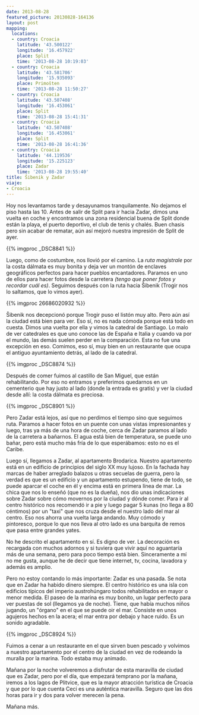 ```yaml
---
date: 2013-08-28
featured_picture: 20130828-164136
layout: post
mapping:
  locations:
  - country: Croacia
    latitude: '43.500122'
    longitude: '16.457922'
    place: Split
    time: '2013-08-28 10:19:03'
  - country: Croacia
    latitude: '43.581706'
    longitude: '15.935093'
    place: Primošten
    time: '2013-08-28 11:50:27'
  - country: Croacia
    latitude: '43.507408'
    longitude: '16.453061'
    place: Split
    time: '2013-08-28 15:41:31'
  - country: Croacia
    latitude: '43.507408'
    longitude: '16.453061'
    place: Split
    time: '2013-08-28 16:41:36'
  - country: Croacia
    latitude: '44.119536'
    longitude: '15.225123'
    place: Zadar
    time: '2013-08-28 19:55:40'
title: Šibenik y Zadar
viaje:
- Croacia
---
```


Hoy nos levantamos tarde y desayunamos tranquilamente. No dejamos el piso hasta las 10. Antes de salir de Split para ir hacia Zadar, dimos una vuelta en coche y encontramos una zona residencial buena de Split donde están la playa, el puerto deportivo, el club de tenis y chalés. Buen chasis pero sin acabar de rematar, aún así mejoró nuestra impresión de Split de ayer.

{{% imgproc _DSC8841 %}}

Luego, como de costumbre, nos llovió por el camino. La <em>ruta magistrale</em> por la costa dálmata es muy bonita y deja ver un montón de enclaves geográficos perfectos para hacer pueblos encantadores. Paramos en uno de ellos para hacer fotos desde la carretera <em>(tengo que poner fotos y recordar cuál es)</em>. Seguimos después con la ruta hacia Šibenik (Trogir nos lo saltamos, que lo vimos ayer).

{{% imgproc 26686020932 %}}

Šibenik nos decepcionó porque Trogir puso el listón muy alto. Pero aún así la ciudad está bien para ver. Eso sí, no es nada cómoda porque está todo en cuesta. Dimos una vuelta por ella y vimos la catedral de Santiago. Lo malo de ver catedrales es que uno conoce las de España e Italia y cuando va por el mundo, las demás suelen perder en la comparación. Esta no fue una excepción en eso. Comimos, eso sí, muy bien en un restaurante que ocupa el antiguo ayuntamiento detrás, al lado de la catedral.

{{% imgproc _DSC8874 %}}

Después de comer fuimos al castillo de San Miguel, que están rehabilitando. Por eso no entramos y preferimos quedarnos en un cementerio que hay justo al lado (donde la entrada es gratis) y ver la ciudad desde allí: la costa dálmata es preciosa.

{{% imgproc _DSC8901 %}}

Pero Zadar está lejos, así que no perdimos el tiempo sino que seguimos ruta. Paramos a hacer fotos en un puente con unas vistas impresionantes y luego, tras ya más de una hora de coche, cerca de Zadar paramos al lado de la carretera a bañarnos. El agua está bien de temperatura, se puede uno bañar, pero está mucho más fría de lo que esperábamos: esto no es el Caribe.

Luego sí, llegamos a Zadar, al apartamento Brodarica. Nuestro apartamento está en un edificio de principios del siglo XX muy lujoso. En la fachada hay marcas de haber arreglado balazos u otras secuelas de guerra, pero la verdad es que es un edificio y un apartamento estupendo, tiene de todo, se puede aparcar el coche en él y encima está en primera línea de mar. La chica que nos lo enseñó (que no es la dueña), nos dio unas indicaciones sobre Zadar sobre cómo movernos por la ciudad y dónde comer. Para ir al centro histórico nos recomendó ir a pie y luego pagar 5 kunas (no llega a 80 céntimos) por un "taxi" que nos cruza desde el nuestro lado del mar al centro. Eso nos ahorra una vuelta larga andando. Muy cómodo y pintoresco, porque lo que nos lleva al otro lado es una barquita de remos que pasa entre grandes yates.

No he descrito el apartamento en sí. Es digno de ver. La decoración es recargada con muchos adornos y si tuviera que vivir aquí no aguantaría más de una semana, pero para poco tiempo está bien. Sinceramente a mí no me gusta, aunque he de decir que tiene internet, tv, cocina, lavadora y además es amplio.

Pero no estoy contando lo más importante: Zadar es una pasada. Se nota que en Zadar ha habido dinero siempre. El centro histórico es una isla con edificios típicos del imperio austrohúngaro todos rehabilitados en mayor o menor medida. El paseo de la marina es muy bonito, un lugar perfecto para ver puestas de sol (llegamos ya de noche). Tiene, que había muchos niños jugando, un "órgano" en el que se puede oir el mar. Consiste en unos agujeros hechos en la acera; el mar entra por debajo y hace ruido. Es un sonido agradable.

{{% imgproc _DSC8924 %}}

Fuimos a cenar a un restaurante en el que sirven buen pescado y volvimos a nuestro apartamento por el centro de la ciudad en vez de rodeando la muralla por la marina. Todo estaba muy animado.

Mañana por la noche volveremos a disfrutar de esta maravilla de ciudad que es Zadar, pero por el día, que empezará temprano por la mañana, iremos a los lagos de Plitvice, que es la mayor atracción turística de Croacia y que por lo que cuenta Ceci es una auténtica maravilla. Seguro que las dos horas para ir y dos para volver merecen la pena.

Mañana más.